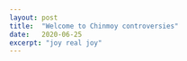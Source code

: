 ```yaml
---
layout: post
title:  "Welcome to Chinmoy controversies"
date:   2020-06-25
excerpt: "joy real joy"
---
```

